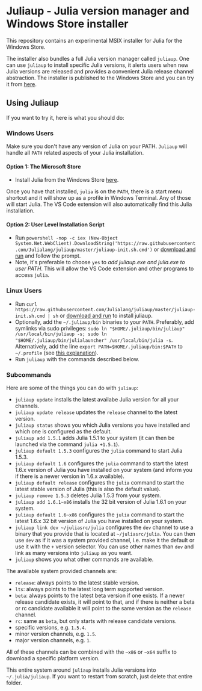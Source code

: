 # Juliaup - Julia version manager and Windows Store installer

This repository contains an experimental MSIX installer for Julia for the Windows Store.

The installer also bundles a full Julia version manager called `juliaup`. One can use `juliaup` to install specific Julia versions, it alerts users when new Julia versions are released and provides a convenient Julia release channel abstraction. The installer is published to the Windows Store and you can try it from [here](https://www.microsoft.com/store/apps/9NJNWW8PVKMN).

## Using Juliaup

If you want to try it, here is what you should do:

### Windows Users
Make sure you don't have any version of Julia on your PATH. `Juliaup` will handle all `PATH` related aspects of your Julia installation.

#### Option 1: The Microsoft Store
- Install Julia from the Windows Store [here](https://www.microsoft.com/store/apps/9NJNWW8PVKMN).

Once you have that installed, `julia` is on the `PATH`, there is a start menu shortcut and it will show up as a profile in Windows Terminal. Any of those will start Julia. The VS Code extension will also automatically find this Julia installation.

#### Option 2: User Level Installation Script
- Run `powershell -nop -c iex (New-Object System.Net.WebClient).DownloadString('https://raw.githubusercontent.com/Julialang/juliaup/master/juliaup-init.sh.cmd')` 
    or [download and run](https://raw.githubusercontent.com/Julialang/juliaup/master/juliaup-init.sh.cmd) and follow the prompt.
- Note, it's preferable to choose `yes` to _add juliaup.exe and julia.exe to user PATH_. This will allow the VS Code extension and other programs to access `julia`.

### Linux Users
- Run `curl https://raw.githubusercontent.com/Julialang/juliaup/master/juliaup-init.sh.cmd | sh` or [download and run](https://raw.githubusercontent.com/Julialang/juliaup/master/juliaup-init.sh.cmd) to install juliaup.
- Optionally, add the `~/.juliaup/bin` binaries to your `PATH`. Preferably, add symlinks via sudo privileges: `sudo ln "$HOME/.juliaup/bin/juliaup" /usr/local/bin/juliaup -s; sudo ln "$HOME/.juliaup/bin/julialauncher" /usr/local/bin/julia -s`.
    Alternatively, add the line `export PATH=$HOME/.juliaup/bin:$PATH` to `~/.profile` (see [this explanation](https://unix.stackexchange.com/a/26059)).
- Run `juliaup` with the commands described below.

### Subcommands
Here are some of the things you can do with `juliaup`:
- `juliaup update` installs the latest availabe Julia version for all your channels.
- `juliaup update release` updates the `release` channel to the latest version.
- `juliaup status` shows you which Julia versions you have installed and which one is configured as the default.
- `juliaup add 1.5.1` adds Julia 1.5.1 to your system (it can then be launched via the command `julia +1.5.1`).
- `juliaup default 1.5.3` configures the `julia` command to start Julia 1.5.3.
- `juliaup default 1.6` configures the `julia` command to start the latest 1.6.x version of Julia you have installed on your system (and inform you if there is a newer version in 1.6.x available).
- `juliaup default release` configures the `julia` command to start the latest stable version of Julia (this is also the default value).
- `juliaup remove 1.5.3` deletes Julia 1.5.3 from your system.
- `juliaup add 1.6.1~x86` installs the 32 bit version of Julia 1.6.1 on your system.
- `juliaup default 1.6~x86` configures the `julia` command to start the latest 1.6.x 32 bit version of Julia you have installed on your system.
- `juliaup link dev ~/juliasrc/julia` configures the `dev` channel to use a binary that you provide that is located at `~/juliasrc/julia`. You can then use `dev` as if it was a system provided channel, i.e. make it the default or use it with the `+` version selector. You can use other names than `dev` and link as many versions into `juliaup` as you want.
- `juliaup` shows you what other commands are available.

The available system provided channels are:
- `release`: always points to the latest stable version.
- `lts`: always points to the latest long term supported version.
- `beta`: always points to the latest beta version if one exists. If a newer release candidate exists, it will point to that, and if there is neither a beta or rc candidate available it will point to the same version as the `release` channel.
- `rc`: same as `beta`, but only starts with release candidate versions.
- specific versions, e.g. `1.5.4`.
- minor version channels, e.g. `1.5`.
- major version channels, e.g. `1`.

All of these channels can be combined with the `~x86` or `~x64` suffix to download a specific platform version.

This entire system around `juliaup` installs Julia versions into `~/.julia/juliaup`. If you want to restart from scratch, just delete that entire folder.
